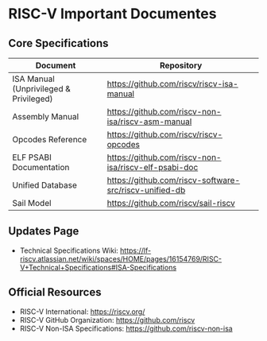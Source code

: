 # RISC-V Important Documentes

## Core Specifications

| Document | Repository |
|----------|------------|
| ISA Manual (Unprivileged & Privileged) | https://github.com/riscv/riscv-isa-manual |
| Assembly Manual | https://github.com/riscv-non-isa/riscv-asm-manual |
| Opcodes Reference | https://github.com/riscv/riscv-opcodes |
| ELF PSABI Documentation | https://github.com/riscv-non-isa/riscv-elf-psabi-doc |
| Unified Database | https://github.com/riscv-software-src/riscv-unified-db |
| Sail Model | https://github.com/riscv/sail-riscv |

## Updates Page

- Technical Specifications Wiki: https://lf-riscv.atlassian.net/wiki/spaces/HOME/pages/16154769/RISC-V+Technical+Specifications#ISA-Specifications

## Official Resources

- RISC-V International: https://riscv.org/
- RISC-V GitHub Organization: https://github.com/riscv
- RISC-V Non-ISA Specifications: https://github.com/riscv-non-isa
